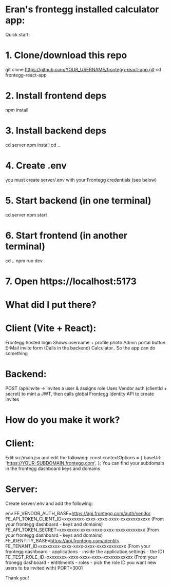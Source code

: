 # Eran's frontegg installed calculator app:
Quick start:
# 1. Clone/download this repo
git clone https://github.com/YOUR_USERNAME/frontegg-react-app.git
cd frontegg-react-app

# 2. Install frontend deps
npm install

# 3. Install backend deps
cd server
npm install
cd ..

# 4. Create .env
you must create server/.env with your Frontegg credentials (see below)

# 5. Start backend (in one terminal)
cd server
npm start

# 6. Start frontend (in another terminal)
cd ..
npm run dev

# 7. Open https://localhost:5173

# What did I put there?
# Client (Vite + React):
Frontegg hosted login
Shows username + profile photo
Admin portal button
E-Mail invite form (Calls in the backend)
Calculator.. So the app can do something

# Backend:
POST /api/invite → invites a user & assigns role
Uses Vendor auth (clientId + secret) to mint a JWT, then calls global Frontegg Identity API to create invites

# How do you make it work?

# Client: 
Edit src/main.jsx and edit the following:
const contextOptions = {
  baseUrl: 'https://YOUR-SUBDOMAIN.frontegg.com',
};
You can find your subdomain in the frontegg dashboard keys and domains
# Server: 
Create server/.env and add the following:

env
FE_VENDOR_AUTH_BASE=https://api.frontegg.com/auth/vendor
FE_API_TOKEN_CLIENT_ID=xxxxxxxx-xxxx-xxxx-xxxx-xxxxxxxxxxxx (From your frontegg dashboard - keys and domains)
FE_API_TOKEN_SECRET=xxxxxxxx-xxxx-xxxx-xxxx-xxxxxxxxxxxx (From your frontegg dashboard - keys and domains)
FE_IDENTITY_BASE=https://api.frontegg.com/identity
FE_TENANT_ID=xxxxxxxx-xxxx-xxxx-xxxx-xxxxxxxxxxxx (From your frontegg dashboard - applications - inside the application settings - the ID)
FE_TEST_ROLE_ID=xxxxxxxx-xxxx-xxxx-xxxx-xxxxxxxxxxxx (From your fronegg dashboard - entitlments - roles - pick the role ID you want new users to be invited with)
PORT=3001

Thank you!








